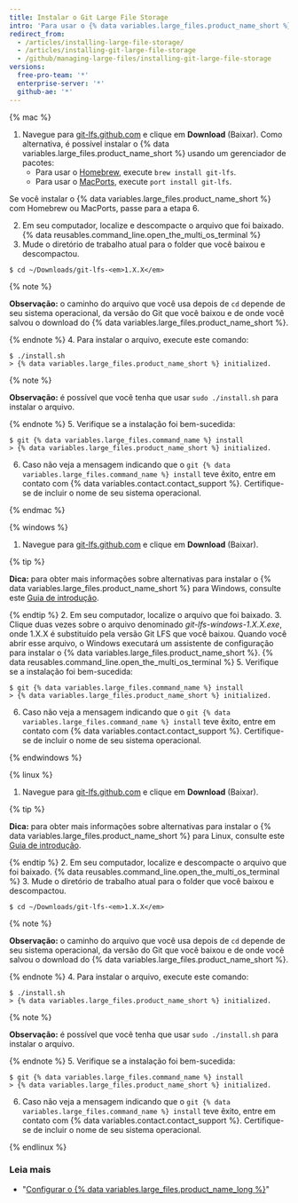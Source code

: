 ```yaml
---
title: Instalar o Git Large File Storage
intro: 'Para usar o {% data variables.large_files.product_name_short %}, você precisará baixar e instalar um novo programa separado do Git.'
redirect_from:
  - /articles/installing-large-file-storage/
  - /articles/installing-git-large-file-storage
  - /github/managing-large-files/installing-git-large-file-storage
versions:
  free-pro-team: '*'
  enterprise-server: '*'
  github-ae: '*'
---
```


{% mac %}

1. Navegue para [git-lfs.github.com](https://git-lfs.github.com) e clique em **Download** (Baixar). Como alternativa, é possível instalar o {% data variables.large_files.product_name_short %} usando um gerenciador de pacotes:
    - Para usar o [Homebrew](http://brew.sh/), execute `brew install git-lfs`.
    - Para usar o [MacPorts](https://www.macports.org/), execute `port install git-lfs`.

 Se você instalar o {% data variables.large_files.product_name_short %} com Homebrew ou MacPorts, passe para a etapa 6.

2. Em seu computador, localize e descompacte o arquivo que foi baixado.
{% data reusables.command_line.open_the_multi_os_terminal %}
3. Mude o diretório de trabalho atual para o folder que você baixou e descompactou.
  ```shell
  $ cd ~/Downloads/git-lfs-<em>1.X.X</em>
  ```
 {% note %}

 **Observação:** o caminho do arquivo que você usa depois de `cd` depende de seu sistema operacional, da versão do Git que você baixou e de onde você salvou o download do {% data variables.large_files.product_name_short %}.

 {% endnote %}
4. Para instalar o arquivo, execute este comando:
  ```shell
  $ ./install.sh
  > {% data variables.large_files.product_name_short %} initialized.
  ```
 {% note %}

 **Observação:** é possível que você tenha que usar `sudo ./install.sh` para instalar o arquivo.

 {% endnote %}
5. Verifique se a instalação foi bem-sucedida:
  ```shell
  $ git {% data variables.large_files.command_name %} install
  > {% data variables.large_files.product_name_short %} initialized.
  ```
6. Caso não veja a mensagem indicando que o `git {% data variables.large_files.command_name %} install` teve êxito, entre em contato com {% data variables.contact.contact_support %}. Certifique-se de incluir o nome de seu sistema operacional.

{% endmac %}

{% windows %}

1. Navegue para [git-lfs.github.com](https://git-lfs.github.com) e clique em **Download** (Baixar).

  {% tip %}

  **Dica:** para obter mais informações sobre alternativas para instalar o {% data variables.large_files.product_name_short %} para Windows, consulte este [Guia de introdução](https://github.com/github/git-lfs#getting-started).

  {% endtip %}
2. Em seu computador, localize o arquivo que foi baixado.
3. Clique duas vezes sobre o arquivo denominado *git-lfs-windows-1.X.X.exe*, onde 1.X.X é substituído pela versão Git LFS que você baixou. Quando você abrir esse arquivo, o Windows executará um assistente de configuração para instalar o {% data variables.large_files.product_name_short %}.
{% data reusables.command_line.open_the_multi_os_terminal %}
5. Verifique se a instalação foi bem-sucedida:
  ```shell
  $ git {% data variables.large_files.command_name %} install
  > {% data variables.large_files.product_name_short %} initialized.
  ```
6. Caso não veja a mensagem indicando que o `git {% data variables.large_files.command_name %} install` teve êxito, entre em contato com {% data variables.contact.contact_support %}. Certifique-se de incluir o nome de seu sistema operacional.

{% endwindows %}

{% linux %}

1. Navegue para [git-lfs.github.com](https://git-lfs.github.com) e clique em **Download** (Baixar).

  {% tip %}

  **Dica:** para obter mais informações sobre alternativas para instalar o {% data variables.large_files.product_name_short %} para Linux, consulte este [Guia de introdução](https://github.com/github/git-lfs#getting-started).

  {% endtip %}
2. Em seu computador, localize e descompacte o arquivo que foi baixado.
{% data reusables.command_line.open_the_multi_os_terminal %}
3. Mude o diretório de trabalho atual para o folder que você baixou e descompactou.
  ```shell
  $ cd ~/Downloads/git-lfs-<em>1.X.X</em>
  ```
 {% note %}

 **Observação:** o caminho do arquivo que você usa depois de `cd` depende de seu sistema operacional, da versão do Git que você baixou e de onde você salvou o download do {% data variables.large_files.product_name_short %}.

 {% endnote %}
4. Para instalar o arquivo, execute este comando:
  ```shell
  $ ./install.sh
  > {% data variables.large_files.product_name_short %} initialized.
  ```
 {% note %}

 **Observação:** é possível que você tenha que usar `sudo ./install.sh` para instalar o arquivo.

 {% endnote %}
5. Verifique se a instalação foi bem-sucedida:
  ```shell
  $ git {% data variables.large_files.command_name %} install
  > {% data variables.large_files.product_name_short %} initialized.
  ```
6. Caso não veja a mensagem indicando que o `git {% data variables.large_files.command_name %} install` teve êxito, entre em contato com {% data variables.contact.contact_support %}. Certifique-se de incluir o nome de seu sistema operacional.

{% endlinux %}

### Leia mais

- "[Configurar o {% data variables.large_files.product_name_long %}](/articles/configuring-git-large-file-storage)"
